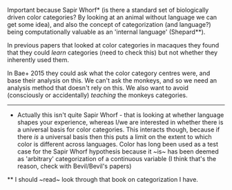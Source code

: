 Important because Sapir Whorf* (is there a standard set of biologically driven color categories? By looking at an animal without language we can get some idea), and also the concept of categorization (and language?) being computationally valuable as an 'internal language' (Shepard**).

In previous papers that looked at color categories in macaques they found that they could *learn* categories (need to check this) but not whether they inherently used them.

In Bae+ 2015 they could ask what the color category centres were, and base their analysis on this. We can't ask the monkeys, and so we need an analysis method that doesn't rely on this. We also want to avoid (consciously or accidentally) *teaching* the monkeys categories.

---

* Actually this isn't quite Sapir Whorf - that is looking at whether language shapes your experience, whereas I/we are interested in whether there is a universal basis for color categories. This interacts though, because if there *is* a universal basis then this puts a limit on the extent to which color is different across languages. Color has long been used as a test case for the Sapir Whorf hypothesis because it ~is~ has been deemed as 'arbitrary' categorization of a continuous variable (I think that's the reason, check with Bevil/Bevil's papers)

** I should ~read~ look through that book on categorization I have.